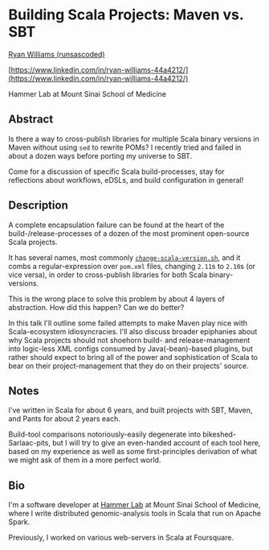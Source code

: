 # Building Scala Projects: Maven vs. SBT

[Ryan Williams (runsascoded)](https://twitter.com/RunsAsCoded)

[https://www.linkedin.com/in/ryan-williams-44a4212/](https://www.linkedin.com/in/ryan-williams-44a4212/)

Hammer Lab at Mount Sinai School of Medicine

## Abstract
Is there a way to cross-publish libraries for multiple Scala binary versions in Maven without using `sed` to rewrite POMs? I recently tried and failed in about a dozen ways before porting my universe to SBT.

Come for a discussion of specific Scala build-processes, stay for reflections about workflows, eDSLs, and build configuration in general!

## Description
A complete encapsulation failure can be found at the heart of the build-/release-processes of a dozen of the most prominent open-source Scala projects.

It has several names, most commonly [`change-scala-version.sh`](https://github.com/apache/spark/blob/v2.1.0/dev/change-scala-version.sh), and it combs a regular-expression over `pom.xml` files, changing `2.11`s to `2.10`s (or vice versa), in order to cross-publish libraries for both Scala binary-versions.

This is the wrong place to solve this problem by about 4 layers of abstraction. How did this happen? Can we do better?

In this talk I'll outline some failed attempts to make Maven play nice with Scala-ecosystem idiosyncracies. I'll also discuss broader epiphanies about why Scala projects should not shoehorn build- and release-management into logic-less XML configs consumed by Java(-bean)-based plugins, but rather should expect to bring all of the power and sophistication of Scala to bear on their project-management that they do on their projects' source.

## Notes
I've written in Scala for about 6 years, and built projects with SBT, Maven, and Pants for about 2 years each.

Build-tool comparisons notoriously-easily degenerate into bikeshed-Sarlaac-pits, but I will try to give an even-handed account of each tool here, based on my experience as well as some first-principles derivation of what we might ask of them in a more perfect world.

## Bio
I'm a software developer at [Hammer Lab](http://www.hammerlab.org/) at Mount Sinai School of Medicine, where I write distributed genomic-analysis tools in Scala that run on Apache Spark.

Previously, I worked on various web-servers in Scala at Foursquare.
